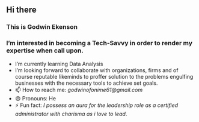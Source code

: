  ## Hi there 
###  This is Godwin Ekenson
###  I’m interested in becoming a Tech-Savvy in order to render my expertise when call upon. 
-  I’m currently learning Data Analysis
- I’m looking forward to collaborate with organizations, firms and of course reputable likeminds to proffer solution to the problems engulfing businesses with the necessary tools to achieve set goals.
- 📫 How to reach me: _godwinofonime61@gmail.com_
- 😄 Pronouns: He
- ⚡ Fun fact: _I possess an aura for the leadership role as a certified administrator with charisma as i love to lead_. 
